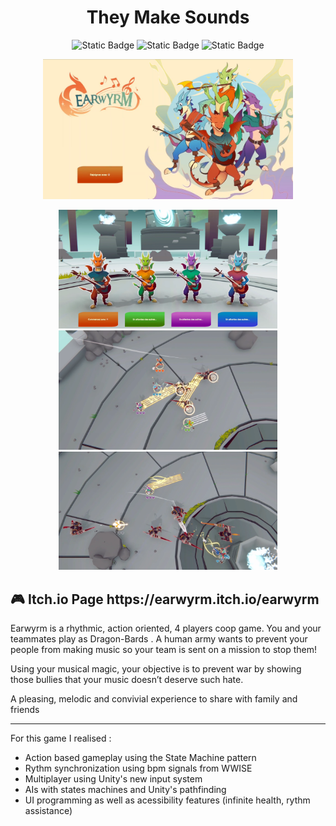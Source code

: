 <h1 align="center">  They Make Sounds </h1>

<p align="center">
<img alt="Static Badge" height="20" src="https://camo.githubusercontent.com/434992c6203f9e654fbc93c53391e918eb9b4860e141ad10ae3cbbbdc5707c59/68747470733a2f2f696d672e736869656c64732e696f2f62616467652f556e6974792d6666666666663f7374796c653d666f722d7468652d6261646765266c6f676f3d756e697479266c6f676f436f6c6f723d303030303030">
<img alt="Static Badge" height="20" src="https://camo.githubusercontent.com/114977ff12e90ff82ec9bb351facc6c3bb1d4738d48f0f06dd1e55e3e016dbf3/68747470733a2f2f696d672e736869656c64732e696f2f62616467652f432532332d3935346139343f7374796c653d666f722d7468652d6261646765">
<img alt="Static Badge" src="https://img.shields.io/badge/CNAM_ENJMIN-ea0000?style=flat-square">
</p>


<p align="center">
  <img src="screenshots/Earwyrm0.png" width="400" title="Menu screen">
</p>

<p align="center">
  <img src="screenshots/earwyrm1.png" width="350" title="In game screenshot">
  <img src="screenshots/earwyrm2.png" width="350" title="In game screenshot">
  <img src="screenshots/earwyrm3.png" width="350" title="In game screenshot">
</p>


<p>

<h2> 🎮 Itch.io Page https://earwyrm.itch.io/earwyrm  </h2>

Earwyrm is a rhythmic, action oriented, 4 players coop game. You and your teammates play as Dragon-Bards . A human army wants to prevent your people from making music so your team is sent on a mission to stop them!

Using your musical magic, your objective is to prevent war by showing those bullies that your music doesn’t deserve such hate.

A pleasing, melodic and convivial experience to share with family and friends
  
- - - - - - - - - - - - - - - - - - - - - - - - - - - - - - - -
For this game I realised : 
- Action based gameplay using the State Machine pattern
- Rythm synchronization using bpm signals from WWISE
- Multiplayer using Unity's new input system
- AIs with states machines and Unity's pathfinding
- UI programming as well as acessibility features (infinite health, rythm assistance)
  
</p>

